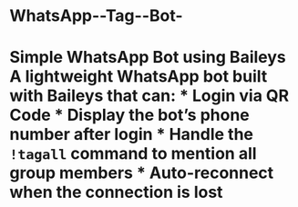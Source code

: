 # WhatsApp--Tag--Bot-
# Simple WhatsApp Bot using Baileys  A lightweight WhatsApp bot built with **Baileys** that can:  * **Login via QR Code** * **Display the bot’s phone number** after login * Handle the `!tagall` command to **mention all group members** * **Auto-reconnect** when the connection is lost
